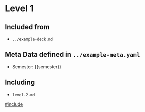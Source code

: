 # Level 1

## Included from

-   `../example-deck.md`

## Meta Data defined in `../example-meta.yaml`

-   Semester: {{semester}}

## Including

-   `level-2.md`

[\#include](level-2.md)
